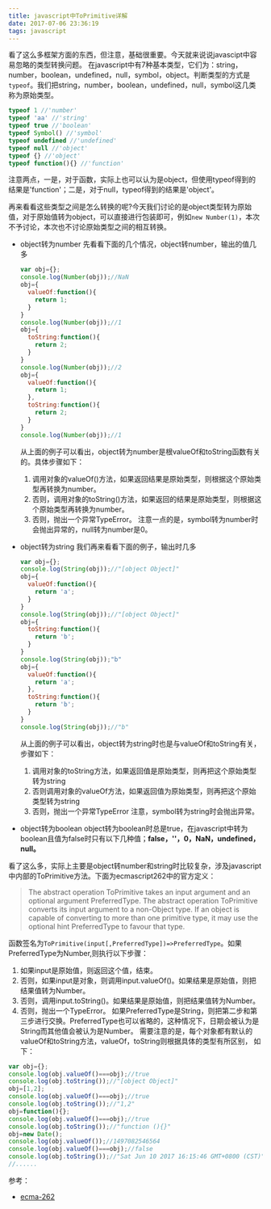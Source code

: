 ```yaml
---
title: javascript中ToPrimitive详解
date: 2017-07-06 23:36:19
tags: javascript
---
```


看了这么多框架方面的东西，但注意，基础很重要。今天就来说说javascipt中容易忽略的类型转换问题。
在javascript中有7种基本类型，它们为：string，number，boolean，undefined，null，symbol，object。判断类型的方式是`typeof`。我们把string，number，boolean，undefined，null，symbol这几类称为原始类型。
````javascript
typeof 1 //'number'
typeof 'aa' //'string'
typeof true //'boolean'
typeof Symbol() //'symbol'
typeof undefined //'undefined'
typeof null //'object'
typeof {} //'object'
typeof function(){} //'function'
````
注意两点，一是，对于函数，实际上也可以认为是object，但使用typeof得到的结果是'function'；二是，对于null，typeof得到的结果是'object'。
<!--more-->
再来看看这些类型之间是怎么转换的呢?今天我们讨论的是object类型转为原始值，对于原始值转为object，可以直接进行包装即可，例如`new Number(1)`，本次不予讨论，本次也不讨论原始类型之间的相互转换。
*   object转为number
    先看看下面的几个情况，object转number，输出的值几多
    ````javascript
    var obj={};
    console.log(Number(obj));//NaN
    obj={
      valueOf:function(){
        return 1;
      }
    }
    console.log(Number(obj));//1
    obj={
      toString:function(){
        return 2;
      }
    }
    console.log(Number(obj));//2
    obj={
      valueOf:function(){
        return 1;
      },
      toString:function(){
        return 2;
      }
    }
    console.log(Number(obj));//1
    ````

    从上面的例子可以看出，object转为number是根valueOf和toString函数有关的。具体步骤如下：
    1.  调用对象的valueOf()方法，如果返回结果是原始类型，则根据这个原始类型再转换为number。
    2.  否则，调用对象的toString()方法，如果返回的结果是原始类型，则根据这个原始类型再转换为number。
    3.  否则，抛出一个异常TypeError。
    注意一点的是，symbol转为number时会抛出异常的，null转为number是0。

* object转为string
    我们再来看看下面的例子，输出时几多
    ````javascript
    var obj={};
    console.log(String(obj));//"[object Object]"
    obj={
      valueOf:function(){
        return 'a';
      }
    }
    console.log(String(obj));//"[object Object]"
    obj={
      toString:function(){
        return 'b';
      }
    }
    console.log(String(obj));"b"
    obj={
      valueOf:function(){
        return 'a';
      },
      toString:function(){
        return 'b';
      }
    }
    console.log(String(obj));//"b"
    ````

    从上面的例子可以看出，object转为string时也是与valueOf和toString有关，步骤如下：
    1.  调用对象的toString方法，如果返回值是原始类型，则再把这个原始类型转为string
    2.  否则调用对象的valueOf方法，如果返回值为原始类型，则再把这个原始类型转为string
    3.  否则，抛出一个异常TypeError
    注意，symbol转为string时会抛出异常。

* object转为boolean
    object转为boolean时总是true，在javascript中转为boolean且值为false时只有以下几种值；**false，''，0，NaN，undefined，null。**

看了这么多，实际上主要是object转number和string时比较复杂，涉及javascript中内部的ToPrimitive方法。下面为ecmascript262中的官方定义：

>   The abstract operation ToPrimitive takes an input argument and an optional argument PreferredType. The abstract operation ToPrimitive converts its input argument to a non-Object type. If an object is capable of converting to more than one primitive type, it may use the optional hint PreferredType to favour that type.

函数签名为`ToPrimitive(input[,PreferredType])=>PreferredType`。如果PreferredType为Number,则执行以下步骤：
1.  如果input是原始值，则返回这个值，结束。
2.  否则，如果input是对象，则调用input.valueOf()。如果结果是原始值，则把结果值转为Number。
3.  否则，调用input.toString()。如果结果是原始值，则把结果值转为Number。
4.  否则，抛出一个TypeError。
如果PreferredType是String，则把第二步和第三步进行交换。PreferredType也可以省略的，这种情况下，日期会被认为是String而其他值会被认为是Number。
需要注意的是，每个对象都有默认的valueOf和toString方法，valueOf，toString则根据具体的类型有所区别， 如下：
````javascript
var obj={};
console.log(obj.valueOf()===obj);//true
console.log(obj.toString());//"[object Object]"
obj=[1,2];
console.log(obj.valueOf()===obj);//true
console.log(obj.toString());//"1,2"
obj=function(){};
console.log(obj.valueOf()===obj);//true
console.log(obj.toString());//"function (){}"
obj=new Date();
console.log(obj.valueOf());//1497082546564
console.log(obj.valueOf()===obj);//false
console.log(obj.toString());//"Sat Jun 10 2017 16:15:46 GMT+0800 (CST)"
//......
````

参考：
*   [ecma-262](http://www.ecma-international.org/ecma-262/6.0/#sec-toprimitive)